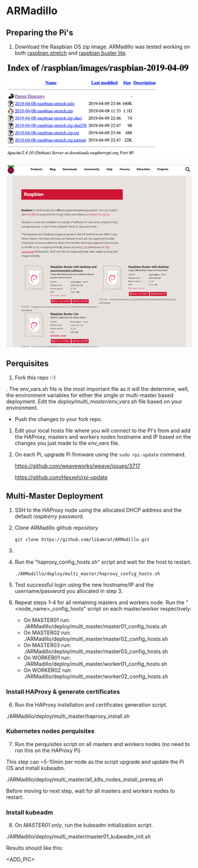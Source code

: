 # ARMadillo

## Preparing the Pi's

1. Download the Raspbian OS zip image. ARMadillo was tested working on both [raspbian stretch](https://downloads.raspberrypi.org/raspbian/images/raspbian-2019-04-09/) and [raspbian buster lite](https://www.raspberrypi.org/downloads/raspbian/).

![raspbian stretch download page](img/PI_prep/stretch.png)

![raspbian buster lite download page](img/PI_prep/buster.png)



## Perquisites

1. Fork this repo :-)

. The env_vars.sh file is the most important file as it will the determine, well, the environment variables for either the single or multi-master based deployment. Edit the *deploy/multi_master/env_vars.sh* file based on your environment. 

- Push the changes to your fork repo.

1. Edit your local hosts file where you will connect to the PI's from and add the HAProxy, masters and workers nodes hostname and IP based on the changes you just made to the *env_vars* file. 

2. On each Pi, upgrade Pi firmware using the ```sudo rpi-update``` command.

	<https://github.com/weaveworks/weave/issues/3717>
    
	<https://github.com/Hexxeh/rpi-update>

## Multi-Master Deployment

1. SSH to the HAProxy node using the allocated DHCP address and the default *raspberry* password.

2. Clone ARMadillo github repository

	```git clone https://github.com/likamrat/ARMadillo.git```

3. 

4. Run the "haproxy_config_hosts.sh" script and wait for the host to restart.

	```./ARMadillo/deploy/multi_master/haproxy_config_hosts.sh```

5. Test successful login using the new hostname/IP and the username/password you allocated in step 3.

5. Repeat steps 1-4 for all remaining masters and workers node. Run the "<node_name>_config_hosts" script on each master/worker respectively:

    - On MASTER01 run: ./ARMadillo/deploy/multi_master/master01_config_hosts.sh
    - On MASTER02 run: ./ARMadillo/deploy/multi_master/master02_config_hosts.sh
    - On MASTER03 run: ./ARMadillo/deploy/multi_master/master03_config_hosts.sh
    - On WORKER01 run: ./ARMadillo/deploy/multi_master/worker01_config_hosts.sh
    - On WORKER02 run: ./ARMadillo/deploy/multi_master/worker02_config_hosts.sh

### Install HAProxy & generate certificates

6. Run the HAProxy installation and certificates generation script.

./ARMadillo/deploy/multi_master/haproxy_install.sh

### Kubernetes nodes perquisites 

7. Run the perquisites script on all masters and workers nodes (no need to run this on the HAProxy Pi)

This step can ~5-10min per node as the script upgrade and update the Pi OS and install kubeadm.  

./ARMadillo/deploy/multi_master/all_k8s_nodes_install_prereq.sh

Before moving to next step, wait for all masters and workers nodes to restart. 

### Install kubeadm

8. On *MASTER01 only*, run the kubeadm initialization script.

./ARMadillo/deploy/multi_master/master01_kubeadm_init.sh

Results should like this:

<ADD_PIC>